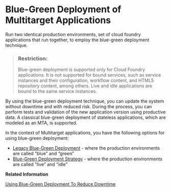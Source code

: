 <!-- loio772ab72204f04946b79ce2d962e64970 -->

# Blue-Green Deployment of Multitarget Applications

Run two identical production environments, set of cloud foundry applications that run together, to employ the blue-green deployment technique.

> ### Restriction:  
> Blue-green deployment is supported only for Cloud Foundry applications. It is not supported for bound services, such as service instances and their configuration, workflow content, and HTML5 repository content, among others. Live and idle applications are bound to the same service instances.

By using the blue-green deployment technique, you can update the system without downtime and with reduced risk. During the process, you can perform tests and validation of the new application version using productive data. A classical blue-green deployment of stateless applications, which are modeled as an MTA, is supported.

In the context of Multitarget applications, you have the following options for using blue-green deployment:

-   [Legacy Blue-Green Deployment](legacy-blue-green-deployment-764308c.md) - where the production environments are called “blue” and “green”
-   [Blue-Green Deployment Strategy](blue-green-deployment-strategy-7c83810.md) - where the production environments are called “live” and “idle”

**Related Information**  


[Using Blue-Green Deployment To Reduce Downtime](https://docs.cloudfoundry.org/devguide/deploy-apps/blue-green.html)

